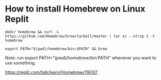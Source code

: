# How to install Homebrew on Linux Replit 
 ```
 mkdir homebrew && curl -L https://github.com/Homebrew/brew/tarball/master | tar xz --strip 1 -C homebrew

export PATH="$(pwd)/homebrew/bin:$PATH" && brew

```
Note: run export PATH="$(pwd)/homebrew/bin:$PATH" whenever you want to use something.

https://replit.com/talk/learn/Homebrew/116107